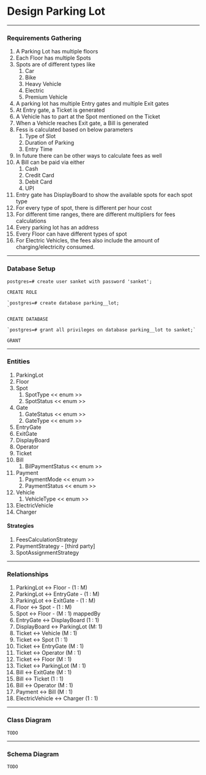 # Design Parking Lot

---

### Requirements Gathering
1. A Parking Lot has multiple floors
2. Each Floor has multiple Spots
3. Spots are of different types like 
   1. Car
   2. Bike
   3. Heavy Vehicle
   4. Electric
   5. Premium Vehicle
4. A parking lot has multiple Entry gates and multiple Exit gates
5. At Entry gate, a Ticket is generated
6. A Vehicle has to part at the Spot mentioned on the Ticket
7. When a Vehicle reaches Exit gate, a Bill is generated
8. Fess is calculated based on below parameters
   1. Type of Slot
   2. Duration of Parking
   3. Entry Time
9. In future there can be other ways to calculate fees as well
10. A Bill can be paid via either
    1. Cash
    2. Credit Card
    3. Debit Card
    4. UPI
11. Entry gate has DisplayBoard to show the available spots for each spot type
12. For every type of spot, there is different per hour cost
13. For different time ranges, there are different multipliers for fees calculations
14. Every parking lot has an address
15. Every Floor can have different types of spot
16. For Electric Vehicles, the fees also include the amount of charging/electricity consumed.

---

### Database Setup
    postgres=# create user sanket with password 'sanket';
    
    CREATE ROLE
    
    `postgres=# create database parking__lot;
    `
    
    CREATE DATABASE
    
    `postgres=# grant all privileges on database parking__lot to sanket;`
    
    GRANT

---

### Entities
1. ParkingLot
2. Floor
3. Spot
   1. SpotType << enum >>
   2. SpotStatus << enum >>
4. Gate
   1. GateStatus << enum >>
   2. GateType << enum >>
5. EntryGate
6. ExitGate
7. DisplayBoard
8. Operator
9. Ticket
10. Bill
    1. BilPaymentStatus << enum >>
11. Payment
    1. PaymentMode << enum >>
    2. PaymentStatus << enum >>
12. Vehicle
    1. VehicleType << enum >>
13. ElectricVehicle
14. Charger

#### Strategies
1. FeesCalculationStrategy
2. PaymentStrategy - [third party]
3. SpotAssignmentStrategy

---

### Relationships

1. ParkingLot <-> Floor  - (1 : M)
2. ParkingLot <-> EntryGate - (1 : M)
3. ParkingLot <-> ExitGate - (1 : M)
4. Floor <-> Spot - (1 : M)
5. Spot <-> Floor - (M : 1) mappedBy
6. EntryGate <-> DisplayBoard (1 : 1)
7. DisplayBoard <-> ParkingLot (M: 1)
8. Ticket <-> Vehicle (M : 1)
9. Ticket <-> Spot (1 : 1)
10. Ticket <-> EntryGate (M : 1)
11. Ticket <-> Operator (M : 1)
12. Ticket <-> Floor (M : 1)
13. Ticket <-> ParkingLot (M : 1)
14. Bill <-> ExitGate (M : 1)
15. Bill <-> Ticket (1 : 1)
16. Bill <-> Operator (M : 1)
17. Payment <-> Bill (M : 1)
18. ElectricVehicle <-> Charger (1 : 1)

---

### Class Diagram

    TODO
---

### Schema Diagram

    TODO